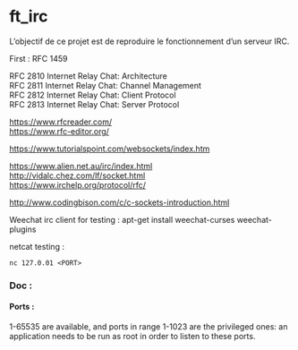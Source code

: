 # ft_irc
L’objectif de ce projet est de reproduire le fonctionnement d’un serveur IRC.  

First : RFC 1459  

RFC 2810 Internet Relay Chat: Architecture  
RFC 2811 Internet Relay Chat: Channel Management  
RFC 2812 Internet Relay Chat: Client Protocol  
RFC 2813 Internet Relay Chat: Server Protocol   

https://www.rfcreader.com/  
https://www.rfc-editor.org/  
  
https://www.tutorialspoint.com/websockets/index.htm  
  
https://www.alien.net.au/irc/index.html  
http://vidalc.chez.com/lf/socket.html  
https://www.irchelp.org/protocol/rfc/

http://www.codingbison.com/c/c-sockets-introduction.html

Weechat irc client for testing :
apt-get install weechat-curses weechat-plugins

netcat testing :
```
nc 127.0.01 <PORT>
```


### Doc :

#### Ports :
1-65535 are available, and ports in range 1-1023 are the privileged ones: an application needs to be run as root in order to listen to these ports.